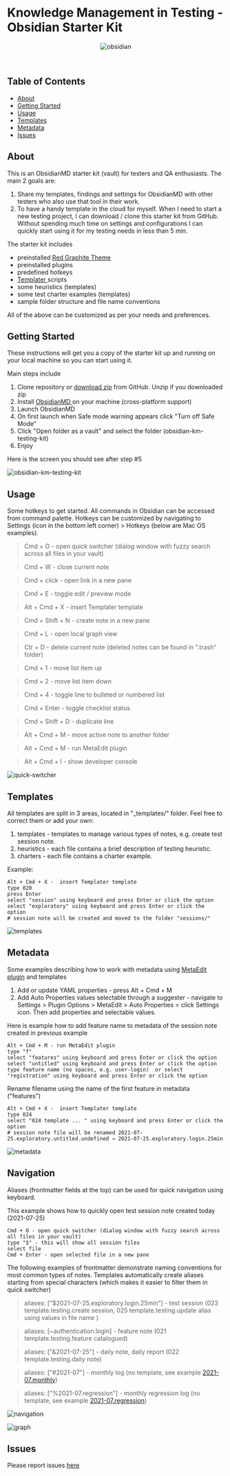# Knowledge Management in Testing - Obsidian Starter Kit
<p align="center">

<img title="obsidian" alt="obsidian" src="attachments/obsidian.png">

</p>


&nbsp;
&nbsp;
&nbsp;

## Table of Contents
+ [About](#about)
+ [Getting Started](#getting_started)
+ [Usage](#usage)
+ [Templates](#templates)
+ [Metadata](#metadata)
+ [Issues](#issues)

## About <a name = "about"></a>
This is an ObsidianMD starter kit (vault) for testers and QA enthusiasts. The main 2 goals are:
1. Share my templates, findings and  settings for ObsidianMD with other testers who also use that tool in their work.
2. To have a handy template in the cloud for myself. When I need to start a new testing project, I can download / clone this starter kit  from  GitHub. Without spending much time on settings and configurations  I can quickly start using it for my testing needs in less than 5 min.

The starter kit includes 
- preinstalled [Red Graphite Theme](https://github.com/seanwcom/Red-Graphite-for-Obsidian)
- preinstalled plugins
- predefined hotkeys
- [Templater ](https://silentvoid13.github.io/Templater/)scripts
- some heuristics (templates)
- some test charter examples (templates)
- sample folder structure and file name conventions

All of the above can be customized as per your needs and preferences.

## Getting Started <a name = "getting_started"></a>
These instructions will get you a copy of the starter kit up and running on your local machine so you can start using it.

Main steps include
1. Clone repository or [download zip](https://github.com/MaksimZinovev/obsidian-km-testing-kit/releases) from GitHub. Unzip if you downloaded zip
2. Install [ObsidianMD ](https://obsidian.md/)on your machine (cross-platform support)
3. Launch ObsidianMD
4. On first launch when Safe mode warning appears click "Turn off Safe Mode"
5. Click "Open folder as a vault" and select the folder (obsidian-km-testing-kit)
6. Enjoy

Here is the screen you should see after step #5

![obsidian-km-testing-kit](attachments/obsidian-km-testing-kit.jpg)

## Usage <a name = "usage"></a>

Some hotkeys to get started. All commands in Obsidian can be accessed from command palette. Hotkeys can be customized by navigating to Settings (icon in the bottom left corner) > Hotkeys (below are Mac OS examples).

> Cmd + O - open quick switcher (dialog window with fuzzy search across all files in your vault)

> Cmd + W - close current note

> Cmd + click - open link in a new pane

> Cmd + E - toggle edit / preview mode

> Alt + Cmd + X -  insert Templater template

> Cmd + Shift + N - create note in a new pane 

> Cmd + L - open local graph view

> Ctr + D - delete current note (deleted notes can be found in ".trash" folder)

> Cmd + 1 - move list item up

> Cmd + 2 - move list item down

> Cmd + 4 - toggle line to bulleted or numbered list

> Cmd + Enter - toggle checklist status

> Cmd + Shift + D - duplicate line

> Alt + Cmd + M - move active note to another folder 

> Alt + Cmd + M - run MetaEdit plugin

> Alt + Cmd  + I - show developer console


![quick-switcher](attachments/quick-switcher.jpg)

## Templates <a name = "templates"></a>
All templates are split in 3 areas, located in "_templates/" folder. Feel free to correct them or add your own:
1. templates - templates to manage various types of notes, e.g. create test session note.
2. heuristics - each file contains a brief description of testing heuristic.
2. charters - each file contains a charter example.

Example:
```
Alt + Cmd + X -  insert Templater template
type 020
press Enter
select "session" using keyboard and press Enter or click the option
select "exploratory" using keyboard and press Enter or click the option
# session note will be created and moved to the folder "sessions/"
```


![templates](attachments/templates.jpg)

## Metadata  <a name = "metadata"></a>
Some examples describing how to work with metadata using [MetaEdit plugin](https://github.com/chhoumann/MetaEdit) and templates

1. Add or update YAML properties - press Alt + Cmd + M
2. Add Auto Properties  values selectable through a suggester - navigate to Settings > Plugin Options > MetaEdit > Auto Properties > click Settings icon. Then add properties and selectable values.

Here is example how to add  feature name to metadata of the session note created in previous example

```
Alt + Cmd + M - run MetaEdit plugin
type "f"
select "features" using keyboard and press Enter or click the option
select "untitled" using keyboard and press Enter or click the option
type feature name (no spaces, e.g. user-login)  or select "registration" using keyboard and press Enter or click the option
```

Rename filename using the name of the first feature in metadata ("features")

```
Alt + Cmd + X -  insert Templater template
type 024
select "024 template ... " using keyboard and press Enter or click the option
# session note file will be renamed 2021-07-25.exploratory.untitled.undefined → 2021-07-25.exploratory.login.25min
```


![metadata](attachments/metadata.jpg)

## Navigation  <a name = "navigation"></a>
Aliases (frontmatter fields at the top) can be used for quick navigation using keyboard.

This example shows how to quickly open test session note created today (2021-07-25)

```
Cmd + O - open quick switcher (dialog window with fuzzy search across all files in your vault)
type "$" - this will show all session files
select file
Cmd + Enter - open selected file in a new pane
```

The following examples  of frontmatter demonstrate naming conventions for most common types of notes. Templates  automatically create aliases starting from special characters (which makes it easier to filter them in quick switcher)

 > aliases: ["$2021-07-25.exploratory.login.25min"] - test session (023 template.testing.create session, 025 template.testing.update alias using values in file name )

 > aliases: [~authentication.login] - feature note (021 template.testing.feature catalogued)
 
> aliases: ["&2021-07-25"] - daily note, daily report (022 template.testing.daily note)

> aliases: ["#2021-07"] - monthly log (no template, see example [2021-07.monthly](logs/2021/2021-07.monthly.md))

> aliases: ["%2021-07.regression"] - monthly regression log (no template, see example [2021-07.regression](logs/2021/2021-07.regression.md))

![navigation](attachments/navigation.jpg)

![graph](attachments/graph.jpg)
## Issues <a name = "issues"></a>
Please report issues [here](https://github.com/MaksimZinovev/obsidian-km-testing-kit/issues)
